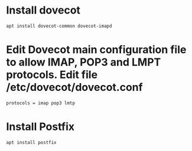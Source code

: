 # Install dovecot
```bash
apt install dovecot-common dovecot-imapd
```
# Edit Dovecot main configuration file to allow IMAP, POP3 and LMPT protocols. Edit file /etc/dovecot/dovecot.conf

```bash
protocols = imap pop3 lmtp
```
# Install Postfix
```bash
apt install postfix
```
